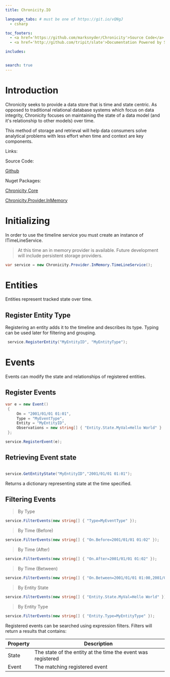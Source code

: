 ```yaml
---
title: Chronicity.IO

language_tabs: # must be one of https://git.io/vQNgJ
  - csharp

toc_footers:
  - <a href='https://github.com/marksnyder/Chronicity'>Source Code</a>
  - <a href='http://github.com/tripit/slate'>Documentation Powered by Slate</a>

includes:


search: true
---
```


# Introduction

Chronicity seeks to provide a data store that is time and state centric. As opposed to traditional relational database systems which focus on data integrity, Chronicity focuses on maintaining the state of a data model (and it's relationship to other models) over time.

This method of storage and retrieval will help data consumers solve analytical problems with less effort when time and context are key components.

Links:

Source Code:

<a href='https://github.com/marksnyder/Chronicity'>Github</a>

Nuget Packages:

<a href='https://www.nuget.org/packages/Chronicity.Core/'>Chronicity Core</a>  

<a href='https://www.nuget.org/packages/Chronicity.Provider.InMemory/'>Chronicity.Provider.InMemory</a>

# Initializing

In order to use the timeline service you must create an instance of ITimeLineService.


> At this time an in memory provider is available. Future development will include persistent storage providers.

```csharp
var service = new Chronicity.Provider.InMemory.TimeLineService();
```

# Entities

Entities represent tracked state over time.

## Register Entity Type

Registering an entity adds it to the timeline and describes its type. Typing can be used later for filtering and grouping.

```csharp
 service.RegisterEntity("MyEntityID", "MyEntityType");
```

# Events

Events can modify the state and relationships of registered entities.

## Register Events

```csharp
var e = new Event()
 {
     On = "2001/01/01 01:01",
     Type = "MyEventType",
     Entity = "MyEntityID",
     Observations = new string[] { "Entity.State.MyVal=Hello World" }
 };

service.RegisterEvent(e);

```

## Retrieving Event state

```csharp

service.GetEntityState("MyEntityID","2001/01/01 01:01");

```

Returns a dictionary representing state at the time specified.



## Filtering Events

> By Type

```csharp
service.FilterEvents(new string[] { "Type=MyEventType" });
```

> By Time (Before)

```csharp
service.FilterEvents(new string[] { "On.Before=2001/01/01 01:02" });
```

> By Time (After)

```csharp
service.FilterEvents(new string[] { "On.After=2001/01/01 01:02" });
```

> By Time (Between)

```csharp
service.FilterEvents(new string[] { "On.Between=2001/01/01 01:00,2001/01/01 01:02" });
```

> By Entity State

```csharp
service.FilterEvents(new string[] { "Entity.State.MyVal=Hello World" });
```

> By Entity Type

```csharp
service.FilterEvents(new string[] { "Entity.Type=MyEntityType" });
```

Registered events can be searched using expression filters. Filters will return a results that contains:

Property  | Description
--------- | ---------
State | The state of the entity at the time the event was registered
Event | The matching registered event

